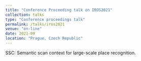 ```yaml
---
title: "Conference Proceeding talk on IROS2021"
collection: talks
type: "Conference proceedings talk"
permalink: /talks/iros2021
venue: "on-line"
date: 2021-09
location: "Prague, Czech Republic"
---
```


SSC: Semantic scan context for large-scale place recognition.
